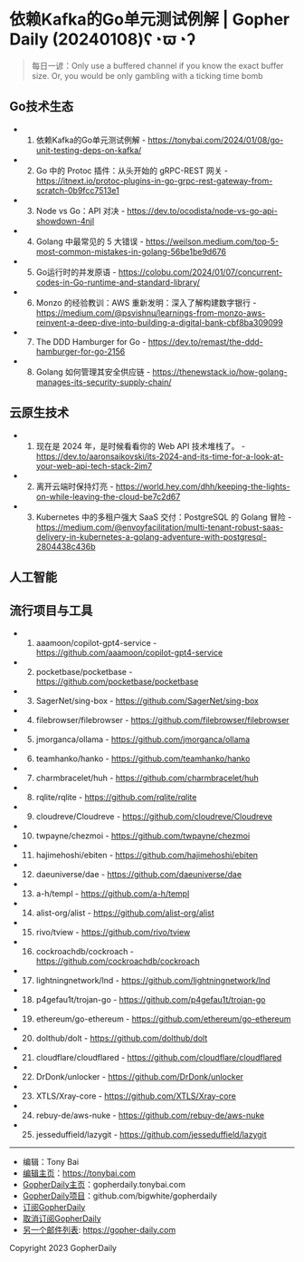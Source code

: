 # 依赖Kafka的Go单元测试例解 | Gopher Daily (20240108)ʕ◔ϖ◔ʔ

>每日一谚：Only use a buffered channel if you know the exact buffer size. Or, you would be only gambling with a ticking time bomb

## Go技术生态


- 1. 依赖Kafka的Go单元测试例解 - https://tonybai.com/2024/01/08/go-unit-testing-deps-on-kafka/

- 2. Go 中的 Protoc 插件：从头开始的 gRPC-REST 网关 - https://itnext.io/protoc-plugins-in-go-grpc-rest-gateway-from-scratch-0b9fcc7513e1

- 3. Node vs Go：API 对决 - https://dev.to/ocodista/node-vs-go-api-showdown-4njl

- 4. Golang 中最常见的 5 大错误 - https://weilson.medium.com/top-5-most-common-mistakes-in-golang-56be1be9d676

- 5. Go运行时的并发原语 - https://colobu.com/2024/01/07/concurrent-codes-in-Go-runtime-and-standard-library/

- 6. Monzo 的经验教训：AWS 重新发明：深入了解构建数字银行 - https://medium.com/@psvishnu/learnings-from-monzo-aws-reinvent-a-deep-dive-into-building-a-digital-bank-cbf8ba309099

- 7. The DDD Hamburger for Go - https://dev.to/remast/the-ddd-hamburger-for-go-2156

- 8. Golang 如何管理其安全供应链 - https://thenewstack.io/how-golang-manages-its-security-supply-chain/


## 云原生技术


- 1. 现在是 2024 年，是时候看看你的 Web API 技术堆栈了。 - https://dev.to/aaronsaikovski/its-2024-and-its-time-for-a-look-at-your-web-api-tech-stack-2im7

- 2. 离开云端时保持灯亮 - https://world.hey.com/dhh/keeping-the-lights-on-while-leaving-the-cloud-be7c2d67

- 3. Kubernetes 中的多租户强大 SaaS 交付：PostgreSQL 的 Golang 冒险 - https://medium.com/@envoyfacilitation/multi-tenant-robust-saas-delivery-in-kubernetes-a-golang-adventure-with-postgresql-2804438c436b


## 人工智能



## 流行项目与工具


- 1. aaamoon/copilot-gpt4-service - https://github.com/aaamoon/copilot-gpt4-service

- 2. pocketbase/pocketbase - https://github.com/pocketbase/pocketbase

- 3. SagerNet/sing-box - https://github.com/SagerNet/sing-box

- 4. filebrowser/filebrowser - https://github.com/filebrowser/filebrowser

- 5. jmorganca/ollama - https://github.com/jmorganca/ollama

- 6. teamhanko/hanko - https://github.com/teamhanko/hanko

- 7. charmbracelet/huh - https://github.com/charmbracelet/huh

- 8. rqlite/rqlite - https://github.com/rqlite/rqlite

- 9. cloudreve/Cloudreve - https://github.com/cloudreve/Cloudreve

- 10. twpayne/chezmoi - https://github.com/twpayne/chezmoi

- 11. hajimehoshi/ebiten - https://github.com/hajimehoshi/ebiten

- 12. daeuniverse/dae - https://github.com/daeuniverse/dae

- 13. a-h/templ - https://github.com/a-h/templ

- 14. alist-org/alist - https://github.com/alist-org/alist

- 15. rivo/tview - https://github.com/rivo/tview

- 16. cockroachdb/cockroach - https://github.com/cockroachdb/cockroach

- 17. lightningnetwork/lnd - https://github.com/lightningnetwork/lnd

- 18. p4gefau1t/trojan-go - https://github.com/p4gefau1t/trojan-go

- 19. ethereum/go-ethereum - https://github.com/ethereum/go-ethereum

- 20. dolthub/dolt - https://github.com/dolthub/dolt

- 21. cloudflare/cloudflared - https://github.com/cloudflare/cloudflared

- 22. DrDonk/unlocker - https://github.com/DrDonk/unlocker

- 23. XTLS/Xray-core - https://github.com/XTLS/Xray-core

- 24. rebuy-de/aws-nuke - https://github.com/rebuy-de/aws-nuke

- 25. jesseduffield/lazygit - https://github.com/jesseduffield/lazygit


----

- 编辑：Tony Bai
- [编辑主页](https://tonybai.com)：https://tonybai.com
- [GopherDaily主页](https://gopherdaily.tonybai.com)：gopherdaily.tonybai.com
- [GopherDaily项目](https://github.com/bigwhite/gopherdaily)：github.com/bigwhite/gopherdaily
- [订阅GopherDaily](https://gopherdaily.tonybai.com/subscribe)
- [取消订阅GopherDaily](https://gopherdaily.tonybai.com/unsubscribe)
- [另一个邮件列表](https://gopher-daily.com): https://gopher-daily.com

Copyright 2023 GopherDaily
